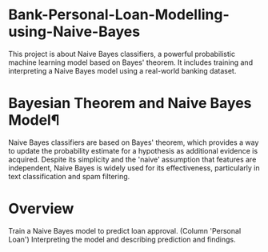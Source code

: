 # Bank-Personal-Loan-Modelling-using-Naive-Bayes
This project is about Naive Bayes classifiers, a powerful probabilistic machine learning model based on Bayes' theorem. It includes training and interpreting a Naive Bayes model  using a real-world banking dataset.

# Bayesian Theorem and Naive Bayes Model¶
Naive Bayes classifiers are based on Bayes' theorem, which provides a way to update the probability estimate for a hypothesis as additional evidence is acquired. 
Despite its simplicity and the 'naive' assumption that features are independent, Naive Bayes is widely used for its effectiveness, particularly in text classification and spam filtering.

# Overview

Train a Naive Bayes model to predict loan approval. (Column 'Personal Loan')
Interpreting the model and describing prediction and findings.
